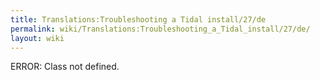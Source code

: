 ```yaml
---
title: Translations:Troubleshooting a Tidal install/27/de
permalink: wiki/Translations:Troubleshooting_a_Tidal_install/27/de/
layout: wiki
---
```


ERROR: Class not defined.
